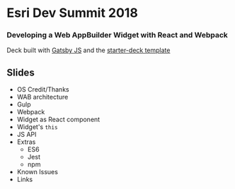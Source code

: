 # Esri Dev Summit 2018
### Developing a Web AppBuilder Widget with React and Webpack

Deck built with [Gatsby JS](https://www.gatsbyjs.org/) and the [starter-deck template](https://github.com/fabe/gatsby-starter-deck)

## Slides
- OS Credit/Thanks
- WAB architecture
- Gulp
- Webpack
- Widget as React component
- Widget's `this`
- JS API
- Extras
  - ES6
  - Jest
  - npm
- Known Issues
- Links
